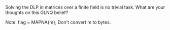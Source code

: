 Solving the DLP in matrices over a finite field is no trivial task. What are your thoughts on this GLNQ belief?

Note: flag = MAPNA{m}, Don't convert m to bytes.
